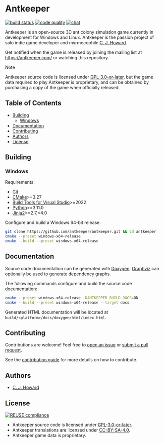 <!--
SPDX-FileCopyrightText: 2023 C. J. Howard
SPDX-License-Identifier: CC-BY-SA-4.0
-->

# Antkeeper

[![build status](https://github.com/antkeeper/antkeeper/actions/workflows/build.yml/badge.svg)](https://github.com/antkeeper/antkeeper/actions/workflows/build.yml)
[![code quality](https://app.codacy.com/project/badge/Grade/ec1d9f614fdf4d5b8effa6b7b72b3d5e)](https://app.codacy.com/gh/antkeeper/antkeeper/dashboard)
[![chat](https://img.shields.io/discord/547138509610156036?logo=discord)](https://discord.gg/ptwHV4T)

Antkeeper is an open-source 3D ant colony simulation game currently in development for Windows and Linux. Antkeeper is the passion project of solo indie game developer and myrmecophile [C. J. Howard](https://github.com/cjhoward).

Get notified when the game is released by joining the mailing list at <https://antkeeper.com/> or watching this repository. 

> [!NOTE]
> Antkeeper source code is licensed under [GPL-3.0-or-later](./LICENSES/GPL-3.0-or-later.txt), but the game data required to play Antkeeper is proprietary, and can be obtained by purchasing a copy of the game when officially released.

## Table of Contents

-   [Building](#building)
    -   [Windows](#windows)
-   [Documentation](#documentation)
-   [Contributing](#contributing)
-   [Authors](#authors)
-   [License](#license)

## Building

### Windows

Requirements:

-   [Git](https://git-scm.com/downloads)
-   [CMake](https://cmake.org/download/)>=3.27
-   [Build Tools for Visual Studio](https://visualstudio.microsoft.com/downloads/)>=2022
-   [Python](https://www.python.org/downloads/)>=3.11.0
-   [Jinja2](https://pypi.org/project/Jinja2/)>=2.7,<4.0

Configure and build a Windows 64-bit release:

```bash
git clone https://github.com/antkeeper/antkeeper.git && cd antkeeper
cmake --preset windows-x64-release
cmake --build --preset windows-x64-release
```

## Documentation

Source code documentation can be generated with [Doxygen](https://www.doxygen.nl/download.html). [Graphviz](https://graphviz.org/download/) can optionally be used to generate dependency graphs.

The following commands configure and build the source code documentation:

```bash
cmake --preset windows-x64-release -DANTKEEPER_BUILD_DOCS=ON
cmake --build --preset windows-x64-release --target docs
```

Generated HTML documentation will be located at `build/<platform>/docs/doxygen/html/index.html`.

## Contributing

Contributions are welcome! Feel free to [open an issue](https://github.com/antkeeper/antkeeper/issues) or [submit a pull request](https://github.com/antkeeper/antkeeper/pulls).

See the [contribution guide](./docs/CONTRIBUTING.md) for more details on how to contribute.

## Authors

-   [C. J. Howard](https://github.com/cjhoward)

## License

[![REUSE compliance](https://github.com/antkeeper/antkeeper/actions/workflows/reuse.yml/badge.svg)](https://github.com/antkeeper/antkeeper/actions/workflows/reuse.yml)

-   Antkeeper source code is licensed under [GPL-3.0-or-later](./LICENSES/GPL-3.0-or-later.txt).
-   Antkeeper translations are licensed under [CC-BY-SA-4.0](./LICENSES/CC-BY-SA-4.0.txt).
-   Antkeeper game data is proprietary.
